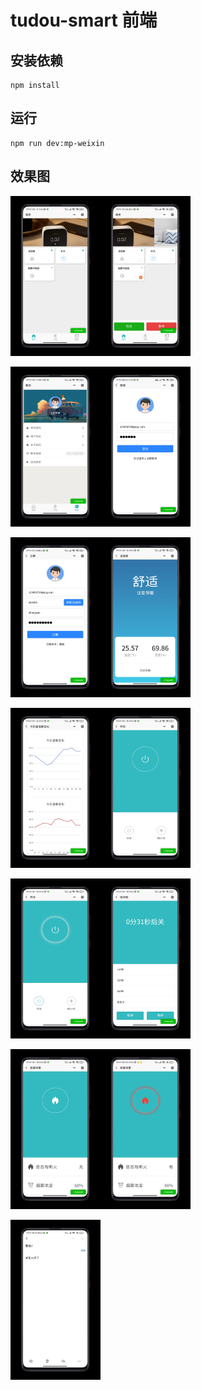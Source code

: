 # tudou-smart 前端

## 安装依赖
```
npm install
```

## 运行
```
npm run dev:mp-weixin
```

## 效果图

<img src="./assess/1620204248189.png" alt="1620204248189" style="zoom: 25%;" /><img src="./assess/1620204119433.png" alt="1620204119433" style="zoom: 25%;" />

<img src="./assess/1620204274271.png" alt="1620204274271" style="zoom: 25%;" /><img src="./assess/1620204362577.png" alt="1620204362577" style="zoom: 25%;" />

<img src="./assess/1620204381936.png" alt="1620204381936" style="zoom: 25%;" /><img src="./assess/1620204417493.png" alt="1620204417493" style="zoom:25%;" />

<img src="./assess/1620204452136.png" alt="1620204452136" style="zoom:25%;" /><img src="./assess/1620204483467.png" alt="1620204483467" style="zoom:25%;" />

<img src="./assess/1620204508367.png" alt="1620204508367" style="zoom:25%;" /><img src="./assess/1620204551590.png" alt="1620204551590" style="zoom:25%;" />

<img src="./assess/1620204571439.png" alt="1620204571439" style="zoom:25%;" /><img src="./assess/1620204584620.png" alt="1620204584620" style="zoom:25%;" />

<img src="./assess/1620204601435.png" alt="1620204601435" style="zoom:25%;" />